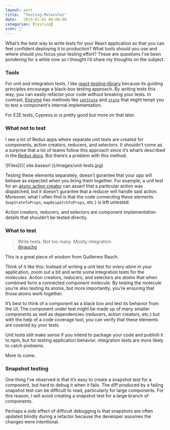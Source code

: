 ```yaml
---
layout: post
title:  "Testing Molecules"
date:   2019-01-01 00:00:00
categories: [testing]
icon: 🧠
---
```


What’s the best way to write tests for your React application so that you can feel confident deploying it to production? What tools should you use and where should you focus your testing effort? These are questions I’ve been pondering for a while now so I thought I’d share my thoughts on the subject.

### Tools
For unit and integration tests, I like [react-testing-library](https://github.com/kentcdodds/react-testing-library) because its guiding principles encourage a black-box testing approach. By writing tests this way, you can easily refactor your code without breaking your tests. In contrast, [Enzyme](https://airbnb.io/enzyme/) has methods like [`setState`](https://airbnb.io/enzyme/docs/api/ReactWrapper/setState.html) and [`state`](https://airbnb.io/enzyme/docs/api/ReactWrapper/state.html) that might tempt you to test a component’s internal implementation.

For E2E tests, Cypress.io is pretty good but more on that later.

### What not to test
I see a lot of Redux apps where separate unit tests are created for components, action creators, reducers, and selectors. It shouldn’t come as a surprise that a lot of teams follow this approach since it’s what’s described in the [Redux docs](https://redux.js.org/recipes/writing-tests). But there’s a problem with this method.

![Files]({{ site.baseurl }}/images/unit-tests.jpg)

Testing these elements separately, doesn’t gurantee that your app will behave as expected when you bring them together. For example, a unit test for an [async action creator](https://redux.js.org/recipes/writing-tests#async-action-creators) can assert that a particular action was dispatched, but it doesn’t gurantee that a reducer will handle said action. Moreover, what I often find is that the code connecting these elements (`mapStateToProps`, `mapDispatchToProps`, etc.) is left untested.

Action creators, reducers, and selectors are component implementation details that shouldn’t be tested directly.

### What to test

> Write tests. Not too many. Mostly integration.<br>
[@rauchg](https://twitter.com/@rauchg)

This is a great piece of wisdom from Guillermo Rauch.

Think of it like this: Instead of writing a unit test for every _atom_ in your application, zoom out a bit and write some integration tests for the _molecules_. Action creators, reducers, and selectors are atoms that when combined form a connected component molecule. By testing the molecule you’re also testing its atoms, but more importantly, you’re ensuring that those atoms work together.

It’s best to think of a component as a black box and test its behavior from the UI. The component under test might be made up of many smaller components as well as dependencies (reducers, action creators, etc.) but with the help of a code coverage tool, you can verify that these elements are covered by your tests.

Unit tests still make sense if you intend to package your code and publish it to npm, but for testing application behavior, integration tests are more likely to catch problems.

More to come.

### Snapshot testing
One thing I’ve observed is that it’s easy to create a snapshot test for a component, but hard to debug it when it fails. The diff produced by a failing snapshot test can be difficult to read, particularly for large components. For this reason, I will avoid creating a snapshot test for a large branch of components.

Perhaps a side effect of difficult debugging is that snapshots are often updated blindly during a refactor because the developer assumes the changes were intentional.
